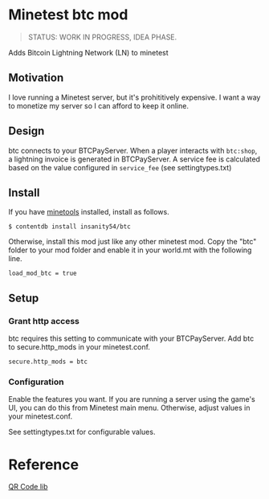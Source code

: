 # Minetest btc mod

> STATUS: WORK IN PROGRESS, IDEA PHASE.

Adds Bitcoin Lightning Network (LN) to minetest

## Motivation

I love running a Minetest server, but it's prohititively expensive. I want a way to monetize my server so I can afford to keep it online.

## Design

btc connects to your BTCPayServer. When a player interacts with `btc:shop`, a lightning invoice is generated in BTCPayServer. A service fee is calculated based on the value configured in `service_fee` (see settingtypes.txt)

## Install

If you have [minetools](https://github.com/ronoaldo/minetools) installed, install as follows.

`$ contentdb install insanity54/btc`

Otherwise, install this mod just like any other minetest mod. Copy the "btc" folder to your mod folder and enable it in your world.mt with the following line.

`load_mod_btc = true`


## Setup

### Grant http access

btc requires this setting to communicate with your BTCPayServer. Add btc to secure.http_mods in your minetest.conf. 

`secure.http_mods = btc`


### Configuration

Enable the features you want. If you are running a server using the game's UI, you can do this from Minetest main menu. Otherwise, adjust values in your minetest.conf.

See settingtypes.txt for configurable values.



# Reference

[QR Code lib](https://github.com/mt-mods/otp/blob/master/qrencode.lua)

